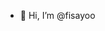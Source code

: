 - 👋 Hi, I’m @fisayoo


<!---
fisayoo/fisayoo is a ✨ special ✨ repository because its `README.md` (this file) appears on your GitHub profile.
You can click the Preview link to take a look at your changes.
--->
